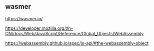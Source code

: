 ##  wasmer

https://wasmer.io/

https://developer.mozilla.org/zh-CN/docs/Web/JavaScript/Reference/Global_Objects/WebAssembly

https://webassembly.github.io/spec/js-api/#the-webassembly-object